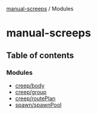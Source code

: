 [manual-screeps](README.md) / Modules

# manual-screeps

## Table of contents

### Modules

- [creep/body](modules/creep_body.md)
- [creep/group](modules/creep_group.md)
- [creep/routePlan](modules/creep_routeplan.md)
- [spawn/spawnPool](modules/spawn_spawnpool.md)
